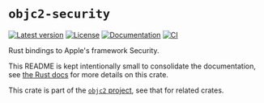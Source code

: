 # `objc2-security`

[![Latest version](https://badgen.net/crates/v/objc2-security)](https://crates.io/crates/objc2-security)
[![License](https://badgen.net/badge/license/Zlib%20OR%20Apache-2.0%20OR%20MIT/blue)](../../LICENSE.md)
[![Documentation](https://docs.rs/objc2-security/badge.svg)](https://docs.rs/objc2-security/)
[![CI](https://github.com/madsmtm/objc2/actions/workflows/ci.yml/badge.svg)](https://github.com/madsmtm/objc2/actions/workflows/ci.yml)

Rust bindings to Apple's framework Security.

This README is kept intentionally small to consolidate the documentation, see
[the Rust docs](https://docs.rs/objc2-security/) for more details on this crate.

This crate is part of the [`objc2` project](https://github.com/madsmtm/objc2),
see that for related crates.
